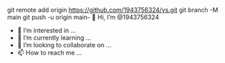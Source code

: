 git remote add origin https://github.com/1943756324/ys.git
git branch -M main
git push -u origin main- 👋 Hi, I’m @1943756324
- 👀 I’m interested in ...
- 🌱 I’m currently learning ...
- 💞️ I’m looking to collaborate on ...
- 📫 How to reach me ...

<!---
1943756324/1943756324 is a ✨ special ✨ repository because its `README.md` (this file) appears on your GitHub profile.
You can click the Preview link to take a look at your changes.
--->
